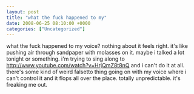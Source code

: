 ```yaml
---
layout: post
title: "what the fuck happened to my"
date: 2008-06-25 08:10:00 +0000
categories: ["Uncategorized"]
---
```


what the fuck happened to my voice? nothing about it feels right. it's like pushing air through sandpaper with molasses on it. maybe i talked a lot tonight or something. i'm trying to sing along to http://www.youtube.com/watch?v=HrjQmZ8t8nQ and i can't do it at all. there's some kind of weird falsetto thing going on with my voice where i can't control it and it flops all over the place. totally unpredictable. it's freaking me out.